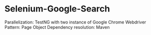 # Selenium-Google-Search

Parallelization: TestNG with two instance of Google Chrome
Webdriver Pattern: Page Object
Dependency resolution: Maven 

